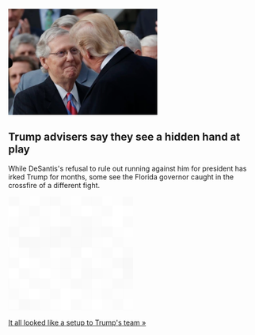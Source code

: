 
![Trump advisers say they see a hidden hand at play](./20220118175855.png)
## Trump advisers say they see a hidden hand at play

While DeSantis's refusal to rule out running against him for president has irked Trump for months, some see the Florida governor caught in the crossfire of a different fight.

![pic](../square_bg.png)

[It all looked like a setup to Trump's team »](https://www.yahoo.com/news/trumps-advisers-point-finger-mcconnell-021300579.html)
